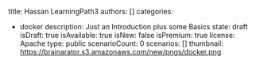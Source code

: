 title: Hassan LearningPath3
authors: []
categories:
  - docker
description: Just an Introduction plus some Basics
state: draft
isDraft: true
isAvailable: true
isNew: false
isPremium: true
license: Apache
type: public
scenarioCount: 0
scenarios: []
thumbnail: https://brainarator.s3.amazonaws.com/new/pngs/docker.png
